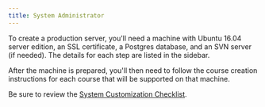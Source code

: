 ```yaml
---
title: System Administrator
---
```


To create a production server, you'll need a machine with Ubuntu 16.04
server edition, an SSL certificate, a Postgres database, and an SVN
server (if needed). The details for each step are listed in the sidebar.

After the machine is prepared, you'll then need to follow the course
creation instructions for each course that will be supported on that
machine.

Be sure to review the 
[System Customization Checklist](/sysadmin/system_customization).
